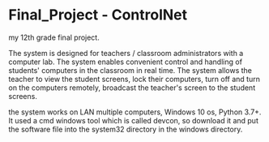 # Final_Project - ControlNet
my 12th grade final project.

The system is designed for teachers / classroom administrators with a computer lab. 
The system enables convenient control and handling of students' computers in the classroom in real time.
The system allows the teacher to view the student screens, lock their computers, turn off and turn on the computers remotely, 
broadcast the teacher's screen to the student screens.

the system works on LAN multiple computers, Windows 10 os, Python 3.7+. It used a cmd windows tool which is called devcon, 
so download it and put the software file into the system32 directory in the windows directory.
